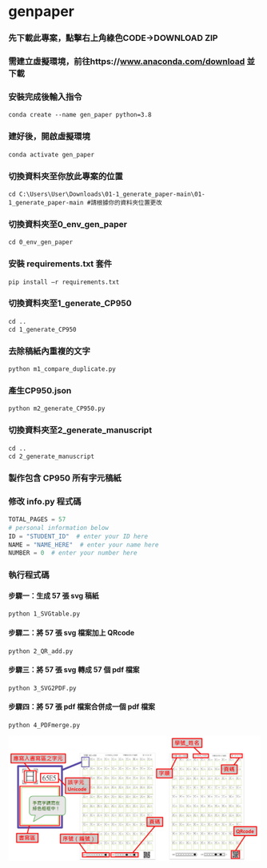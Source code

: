 # genpaper
### 先下載此專案，點擊右上角綠色CODE->DOWNLOAD ZIP
### 需建立虛擬環境，前往https://www.anaconda.com/download 並下載
### 安裝完成後輸入指令
```
conda create --name gen_paper python=3.8
```
### 建好後，開啟虛擬環境
```
conda activate gen_paper
```
### 切換資料夾至你放此專案的位置
```
cd C:\Users\User\Downloads\01-1_generate_paper-main\01-1_generate_paper-main #請根據你的資料夾位置更改
```
### 切換資料夾至0_env_gen_paper
```
cd 0_env_gen_paper
```
### 安裝 requirements.txt 套件
```
pip install –r requirements.txt
```

### 切換資料夾至1_generate_CP950
```
cd ..
cd 1_generate_CP950
```

### 去除稿紙內重複的文字
```
python m1_compare_duplicate.py
```
### 產生CP950.json
```
python m2_generate_CP950.py
```
### 切換資料夾至2_generate_manuscript
```
cd ..
cd 2_generate_manuscript
```
### 製作包含 CP950 所有字元稿紙

### 修改 info.py 程式碼
```python
TOTAL_PAGES = 57
# personal information below
ID = "STUDENT_ID"  # enter your ID here
NAME = "NAME_HERE"  # enter your name here
NUMBER = 0  # enter your number here
```

### 執行程式碼
#### 步驟一：生成 57 張 svg 稿紙
```
python 1_SVGtable.py
```
#### 步驟二：將 57 張 svg 檔案加上 QRcode
```
python 2_QR_add.py
```
#### 步驟三：將 57 張 svg 轉成 57 個 pdf 檔案
```
python 3_SVG2PDF.py
```
#### 步驟四：將 57 張 pdf 檔案合併成一個 pdf 檔案
```
python 4_PDFmerge.py
```
![GITHUB](https://github.com/Circle472/script_ntut/raw/main/scripts_pku_intro.jpg)
